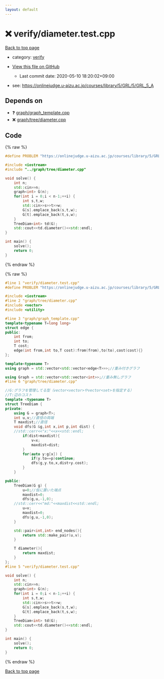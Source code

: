 ```yaml
---
layout: default
---
```


<!-- mathjax config similar to math.stackexchange -->
<script type="text/javascript" async
  src="https://cdnjs.cloudflare.com/ajax/libs/mathjax/2.7.5/MathJax.js?config=TeX-MML-AM_CHTML">
</script>
<script type="text/x-mathjax-config">
  MathJax.Hub.Config({
    TeX: { equationNumbers: { autoNumber: "AMS" }},
    tex2jax: {
      inlineMath: [ ['$','$'] ],
      processEscapes: true
    },
    "HTML-CSS": { matchFontHeight: false },
    displayAlign: "left",
    displayIndent: "2em"
  });
</script>

<script type="text/javascript" src="https://cdnjs.cloudflare.com/ajax/libs/jquery/3.4.1/jquery.min.js"></script>
<script src="https://cdn.jsdelivr.net/npm/jquery-balloon-js@1.1.2/jquery.balloon.min.js" integrity="sha256-ZEYs9VrgAeNuPvs15E39OsyOJaIkXEEt10fzxJ20+2I=" crossorigin="anonymous"></script>
<script type="text/javascript" src="../../assets/js/copy-button.js"></script>
<link rel="stylesheet" href="../../assets/css/copy-button.css" />


# :x: verify/diameter.test.cpp

<a href="../../index.html">Back to top page</a>

* category: <a href="../../index.html#e8418d1d706cd73548f9f16f1d55ad6e">verify</a>
* <a href="{{ site.github.repository_url }}/blob/master/verify/diameter.test.cpp">View this file on GitHub</a>
    - Last commit date: 2020-05-10 18:20:02+09:00


* see: <a href="https://onlinejudge.u-aizu.ac.jp/courses/library/5/GRL/5/GRL_5_A">https://onlinejudge.u-aizu.ac.jp/courses/library/5/GRL/5/GRL_5_A</a>


## Depends on

* :question: <a href="../../library/graph/graph_template.cpp.html">graph/graph_template.cpp</a>
* :x: <a href="../../library/graph/tree/diameter.cpp.html">graph/tree/diameter.cpp</a>


## Code

<a id="unbundled"></a>
{% raw %}
```cpp
#define PROBLEM "https://onlinejudge.u-aizu.ac.jp/courses/library/5/GRL/5/GRL_5_A"

#include <iostream>
#include "../graph/tree/diameter.cpp"

void solve() {
    int n;
    std::cin>>n;
    graph<int> G(n);
    for(int i = 0;i < n-1;++i) {
        int s,t,w;
        std::cin>>s>>t>>w;
        G[s].emplace_back(s,t,w);
        G[t].emplace_back(t,s,w);
    }
    TreeDiam<int> td(G);
    std::cout<<td.diameter()<<std::endl;
}

int main() {
    solve();
    return 0;
}

```
{% endraw %}

<a id="bundled"></a>
{% raw %}
```cpp
#line 1 "verify/diameter.test.cpp"
#define PROBLEM "https://onlinejudge.u-aizu.ac.jp/courses/library/5/GRL/5/GRL_5_A"

#include <iostream>
#line 2 "graph/tree/diameter.cpp"
#include <vector>
#include <utility>

#line 3 "graph/graph_template.cpp"
template<typename T=long long>
struct edge {
public:
    int from;
    int to;
    T cost;
    edge(int from,int to,T cost):from(from),to(to),cost(cost){}
};

template<typename T>
using graph = std::vector<std::vector<edge<T>>>;//重み付きグラフ

using Graph = std::vector<std::vector<int>>;//重み無しグラフ
#line 6 "graph/tree/diameter.cpp"

//G:グラフを管理してる型（vector<vector>やvector<set>を指定する）
//T:辺のコスト
template <typename T>
struct TreeDiam {
private:
    using G = graph<T>;
    int u,v;//直径の両端
    T maxdist;//直径
    void dfs(G &g,int x,int p,int dist) {
    //std::cerr<<"x:"<<x<<std::endl;
        if(dist>maxdist){
            v=x;
            maxdist=dist;
        }
        for(auto y:g[x]) {
            if(y.to==p)continue;
            dfs(g,y.to,x,dist+y.cost);
        }
    }

public:
    TreeDiam(G g) {
        u=0;//仮に置いた端点
        maxdist=0;
        dfs(g,u,-1,0);
    //std::cerr<<"md:"<<maxdist<<std::endl;
        u=v;
        maxdist=0;
        dfs(g,u,-1,0);
    }

    std::pair<int,int> end_nodes(){
        return std::make_pair(u,v);
    }

    T diameter(){
        return maxdist;
    }
};
#line 5 "verify/diameter.test.cpp"

void solve() {
    int n;
    std::cin>>n;
    graph<int> G(n);
    for(int i = 0;i < n-1;++i) {
        int s,t,w;
        std::cin>>s>>t>>w;
        G[s].emplace_back(s,t,w);
        G[t].emplace_back(t,s,w);
    }
    TreeDiam<int> td(G);
    std::cout<<td.diameter()<<std::endl;
}

int main() {
    solve();
    return 0;
}

```
{% endraw %}

<a href="../../index.html">Back to top page</a>

